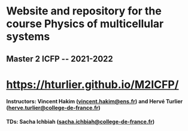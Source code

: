 # Website and repository for the course Physics of multicellular systems
## Master 2 ICFP -- 2021-2022
# https://hturlier.github.io/M2ICFP/

#### Instructors: Vincent Hakim (vincent.hakim@ens.fr) and Hervé Turlier (herve.turlier@college-de-france.fr)
#### TDs: Sacha Ichbiah (sacha.ichbiah@college-de-france.fr)

